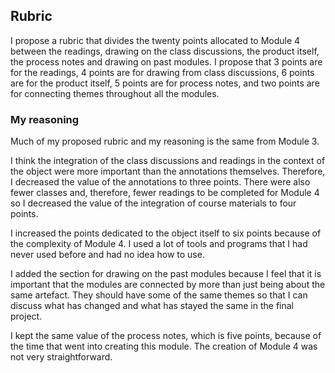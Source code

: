 
## Rubric

I propose a rubric that divides the twenty points allocated to Module 4 between the readings, drawing on the class discussions, the product itself, the process notes and drawing on past modules. I propose that 3 points are for the readings, 4 points are for drawing from class discussions, 6 points are for the product itself, 5 points are for process notes, and two points are for connecting themes throughout all the modules. 


### My reasoning

Much of my proposed rubric and my reasoning is the same from Module 3.

I think the integration of the class discussions and readings in the context of the object were more important than the annotations themselves. Therefore, I decreased the value of the annotations to three points. There were also fewer classes and, therefore, fewer readings to be completed for Module 4 so I decreased the value of the integration of course materials to four points. 

I increased the points dedicated to the object itself to six points because of the complexity of Module 4. I used a lot of tools and programs that I had never used before and had no idea how to use. 

I added the section for drawing on the past modules because I feel that it is important that the modules are connected by more than just being about the same artefact. They should have some of the same themes so that I can discuss what has changed and what has stayed the same in the final project. 

I kept the same value of the process notes, which is five points, because of the time that went into creating this module. The creation of Module 4 was not very straightforward. 

